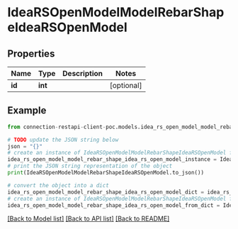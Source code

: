 # IdeaRSOpenModelModelRebarShapeIdeaRSOpenModel


## Properties

Name | Type | Description | Notes
------------ | ------------- | ------------- | -------------
**id** | **int** |  | [optional] 

## Example

```python
from connection-restapi-client-poc.models.idea_rs_open_model_model_rebar_shape_idea_rs_open_model import IdeaRSOpenModelModelRebarShapeIdeaRSOpenModel

# TODO update the JSON string below
json = "{}"
# create an instance of IdeaRSOpenModelModelRebarShapeIdeaRSOpenModel from a JSON string
idea_rs_open_model_model_rebar_shape_idea_rs_open_model_instance = IdeaRSOpenModelModelRebarShapeIdeaRSOpenModel.from_json(json)
# print the JSON string representation of the object
print(IdeaRSOpenModelModelRebarShapeIdeaRSOpenModel.to_json())

# convert the object into a dict
idea_rs_open_model_model_rebar_shape_idea_rs_open_model_dict = idea_rs_open_model_model_rebar_shape_idea_rs_open_model_instance.to_dict()
# create an instance of IdeaRSOpenModelModelRebarShapeIdeaRSOpenModel from a dict
idea_rs_open_model_model_rebar_shape_idea_rs_open_model_from_dict = IdeaRSOpenModelModelRebarShapeIdeaRSOpenModel.from_dict(idea_rs_open_model_model_rebar_shape_idea_rs_open_model_dict)
```
[[Back to Model list]](../README.md#documentation-for-models) [[Back to API list]](../README.md#documentation-for-api-endpoints) [[Back to README]](../README.md)


